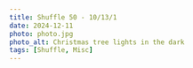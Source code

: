 ```yaml
---
title: Shuffle 50 - 10/13/1
date: 2024-12-11
photo: photo.jpg
photo_alt: Christmas tree lights in the dark
tags: [Shuffle, Misc]
---
```

